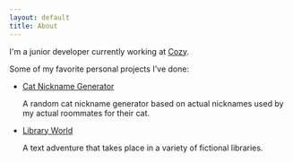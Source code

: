 ```yaml
---
layout: default
title: About
---
```


I'm a junior developer currently working at [Cozy](https://cozy.co/).

Some of my favorite personal projects I've done:

- [Cat Nickname Generator](http://cat-nicknames.herokuapp.com/)

	A random cat nickname generator based on actual nicknames used by my actual roommates for their cat.

- [Library World](http://library-world.herokuapp.com/)

	A text adventure that takes place in a variety of fictional libraries.
